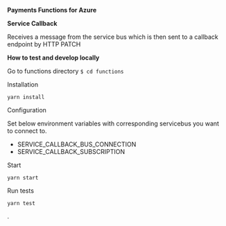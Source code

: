 **Payments Functions for Azure**

**Service Callback**

Receives a message from the service bus which is then sent to a callback endpoint by HTTP PATCH

**How to test and develop locally**

Go to functions directory `$ cd functions`

Installation


`yarn install`

Configuration

Set below environment variables with corresponding servicebus you want to connect to.

- SERVICE_CALLBACK_BUS_CONNECTION
- SERVICE_CALLBACK_SUBSCRIPTION

Start

`yarn start` 

Run tests

`yarn test`

.
